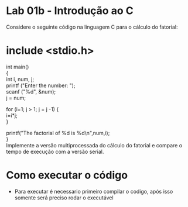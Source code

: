 # Lab 01b - Introdução ao C
Considere o seguinte código na linguagem C para o cálculo do fatorial:

# include <stdio.h><br>

int main()<br>
{<br>
   int i, num, j;<br>
   printf ("Enter the number: ");<br>
   scanf ("%d", &num);<br>
   j = num;<br>

   for (i=1; j > 1; j = j -1) {<br>
         i=i*j;<br>
   }<br>

   printf("The factorial of %d is %d\n",num,i);<br>
}<br>
Implemente a versão multiprocessada do cálculo do fatorial e compare o tempo de execução com a versão serial.<br>

# Como executar o código
  - Para executar é necessario primeiro compilar o codigo, após isso somente será preciso rodar o executável 
